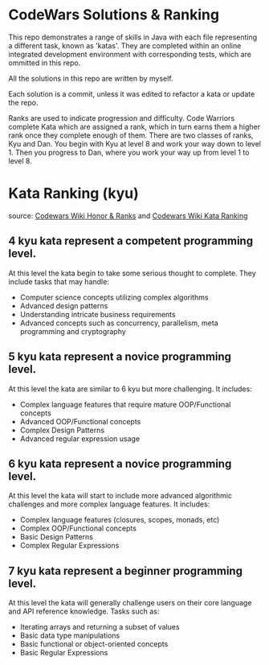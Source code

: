 # CodeWars Solutions & Ranking

This repo demonstrates a range of skills in Java with each file representing a different task, known as 'katas'. 
They are completed within an online integrated development environment with corresponding tests, which are ommitted in this repo. 

All the solutions in this repo are written by myself.

Each solution is a commit, unless it was edited to refactor a kata or update the repo.

Ranks are used to indicate progression and difficulty. Code Warriors complete Kata which are assigned a rank, which in turn earns them a higher rank once they complete enough of them. There are two classes of ranks, Kyu and Dan. You begin with Kyu at level 8 and work your way down to level 1. Then you progress to Dan, where you work your way up from level 1 to level 8.

# Kata Ranking (kyu)
source: [Codewars Wiki Honor & Ranks](https://github.com/Codewars/codewars.com/wiki/Honor-&-Ranks) and [Codewars Wiki Kata Ranking](https://github.com/Codewars/codewars.com/wiki/Kata-Ranking)

## 4 kyu kata represent a competent programming level.
At this level the kata begin to take some serious thought to complete. They include tasks that may handle:

- Computer science concepts utilizing complex algorithms
- Advanced design patterns
- Understanding intricate business requirements
- Advanced concepts such as concurrency, parallelism, meta programming and cryptography

## 5 kyu kata represent a novice programming level.
At this level the kata are similar to 6 kyu but more challenging. It includes:

- Complex language features that require mature OOP/Functional concepts
- Advanced OOP/Functional concepts
- Complex Design Patterns
- Advanced regular expression usage

## 6 kyu kata represent a novice programming level.
At this level the kata will start to include more advanced algorithmic challenges and more complex language features. It includes:

- Complex language features (closures, scopes, monads, etc)
- Complex OOP/Functional concepts
- Basic Design Patterns
- Complex Regular Expressions

## 7 kyu kata represent a beginner programming level.
At this level the kata will generally challenge users on their core language and API reference knowledge. Tasks such as:

- Iterating arrays and returning a subset of values
- Basic data type manipulations
- Basic functional or object-oriented concepts
- Basic Regular Expressions
